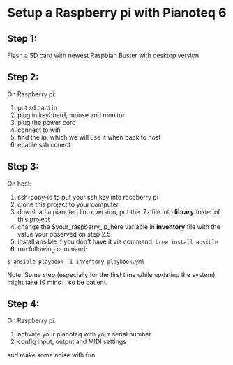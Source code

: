 # Setup a Raspberry pi with Pianoteq 6

## Step 1:
  Flash a SD card with newest Raspbian Buster with desktop version

## Step 2:
  On Raspberry pi:
  1. put sd card in
  2. plug in keyboard, mouse and monitor
  3. plug the power cord
  4. connect to wifi
  5. find the ip, which we will use it when back to host
  6. enable ssh conect

## Step 3:
  On host:
  1. ssh-copy-id to put your ssh key into raspberry pi
  2. clone this project to your computer
  3. download a pianoteq linux version, put the .7z file into **library** folder of this project
  4. change the $your_raspberry_ip_here variable in **inventory** file with the value your observed on step 2.5
  5. install ansible if you don't have it via command: `brew install ansible`
  6. run following command:

  ```shell
  $ ansible-playbook -i inventory playbook.yml
  ```

  Note: Some step (especially for the first time while updating the system) might take 10 mins+, so be patient.

## Step 4:
  On Raspberry pi:
  1. activate your pianoteq with your serial number
  2. config input, output and MIDI settings

  and make some noise with fun

